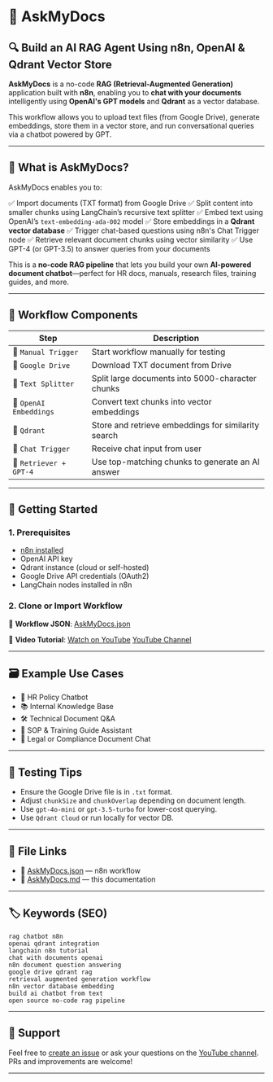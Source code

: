 # 📘 AskMyDocs

## 🔍 Build an AI RAG Agent Using n8n, OpenAI & Qdrant Vector Store

**AskMyDocs** is a no-code **RAG (Retrieval-Augmented Generation)** application built with **n8n**, enabling you to **chat with your documents** intelligently using **OpenAI's GPT models** and **Qdrant** as a vector database.

This workflow allows you to upload text files (from Google Drive), generate embeddings, store them in a vector store, and run conversational queries via a chatbot powered by GPT.

---

## 🧠 What is AskMyDocs?

AskMyDocs enables you to:

✅ Import documents (TXT format) from Google Drive
✅ Split content into smaller chunks using LangChain’s recursive text splitter
✅ Embed text using OpenAI’s `text-embedding-ada-002` model
✅ Store embeddings in a **Qdrant vector database**
✅ Trigger chat-based questions using n8n's Chat Trigger node
✅ Retrieve relevant document chunks using vector similarity
✅ Use GPT-4 (or GPT-3.5) to answer queries from your documents

This is a **no-code RAG pipeline** that lets you build your own **AI-powered document chatbot**—perfect for HR docs, manuals, research files, training guides, and more.

---

## 🧩 Workflow Components

| Step                   | Description                                         |
| ---------------------- | --------------------------------------------------- |
| 🔹 `Manual Trigger`    | Start workflow manually for testing                 |
| 🔹 `Google Drive`      | Download TXT document from Drive                    |
| 🔹 `Text Splitter`     | Split large documents into 5000-character chunks    |
| 🔹 `OpenAI Embeddings` | Convert text chunks into vector embeddings          |
| 🔹 `Qdrant`            | Store and retrieve embeddings for similarity search |
| 🔹 `Chat Trigger`      | Receive chat input from user                        |
| 🔹 `Retriever + GPT-4` | Use top-matching chunks to generate an AI answer    |

---

## 🚀 Getting Started

### 1. Prerequisites

* [n8n installed](https://docs.n8n.io)
* OpenAI API key
* Qdrant instance (cloud or self-hosted)
* Google Drive API credentials (OAuth2)
* LangChain nodes installed in n8n

### 2. Clone or Import Workflow

🔗 **Workflow JSON**:
[AskMyDocs.json](https://github.com/matinict/MyN8N/blob/main/AskMyDocs.json)

📄 **Video Tutorial**:
[Watch on YouTube](https://youtu.be/dE1JZut2kvk)
[YouTube Channel](https://youtube.com/@PlayOwnAi)



---

## 🗃️ Example Use Cases

* 💼 HR Policy Chatbot
* 📚 Internal Knowledge Base
* 🛠️ Technical Document Q\&A
* 📑 SOP & Training Guide Assistant
* 🧾 Legal or Compliance Document Chat

---

## 🧪 Testing Tips

* Ensure the Google Drive file is in `.txt` format.
* Adjust `chunkSize` and `chunkOverlap` depending on document length.
* Use `gpt-4o-mini` or `gpt-3.5-turbo` for lower-cost querying.
* Use `Qdrant Cloud` or run locally for vector DB.

---

## 📁 File Links

* 🧠 [AskMyDocs.json](https://github.com/matinict/MyN8N/blob/main/AskMyDocs.json) — n8n workflow
* 📘 [AskMyDocs.md](https://github.com/matinict/MyN8N/blob/main/AskMyDocs.md) — this documentation

---

## 🏷️ Keywords (SEO)

```
rag chatbot n8n  
openai qdrant integration  
langchain n8n tutorial  
chat with documents openai  
n8n document question answering  
google drive qdrant rag  
retrieval augmented generation workflow  
n8n vector database embedding  
build ai chatbot from text  
open source no-code rag pipeline  
```

---

## 🙋 Support

Feel free to [create an issue](https://github.com/matinict/MyN8N/issues) or ask your questions on the [YouTube channel](https://youtube.com/@PlayOwnAi). PRs and improvements are welcome!

---

